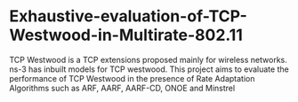 # Exhaustive-evaluation-of-TCP-Westwood-in-Multirate-802.11
TCP Westwood is a TCP extensions proposed mainly for wireless networks. ns-3 has inbuilt models for TCP westwood. This project aims to evaluate the performance of TCP Westwood in the presence of Rate Adaptation Algorithms such as ARF, AARF, AARF-CD, ONOE and Minstrel
